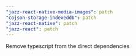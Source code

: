 ```yaml
---
"jazz-react-native-media-images": patch
"cojson-storage-indexeddb": patch
"jazz-react-native": patch
"jazz-react": patch
---
```


Remove typescript from the direct dependencies
